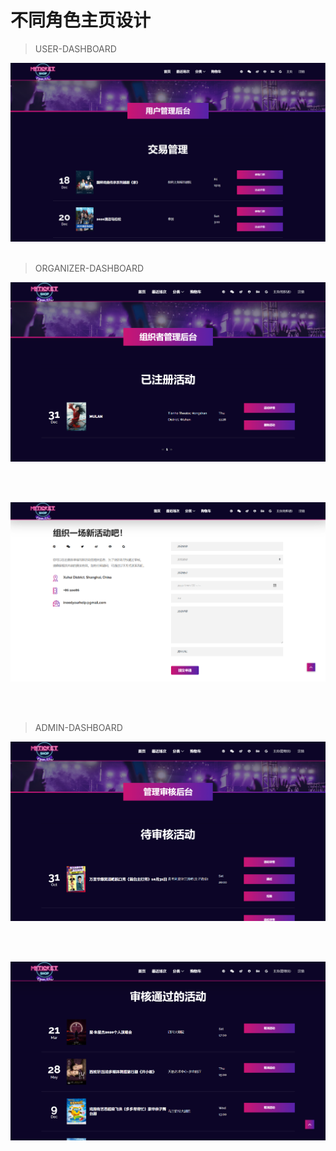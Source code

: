 # 不同角色主页设计

>USER-DASHBOARD

![user](_images/user.png)
<br></br>

>ORGANIZER-DASHBOARD

![org](_images/org1.png)

<br></br>

![org](_images/org3.png)

<br></br>

>ADMIN-DASHBOARD

![admin](_images/admin1.png)

<br></br>

![admin](_images/admin2.png)
